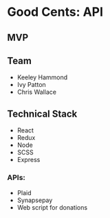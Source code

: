 # Good Cents: API

## MVP


## Team
* Keeley Hammond
* Ivy Patton
* Chris Wallace

## Technical Stack
* React
* Redux
* Node
* SCSS
* Express

### APIs:
* Plaid
* Synapsepay
* Web script for donations